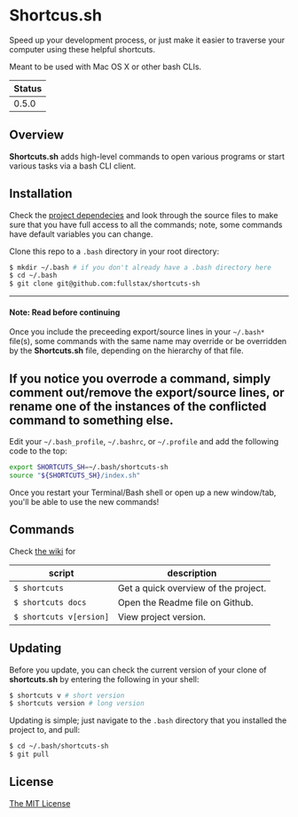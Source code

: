 # Shortcus.sh

Speed up your development process, or just make it easier to traverse your computer using these helpful shortcuts.

Meant to be used with Mac OS X or other bash CLIs.

|Status|
|------|
|0.5.0 |

## Overview

**Shortcuts.sh** adds high-level commands to open various programs or start various tasks via a bash CLI client.

## Installation

Check the [project dependecies][1] and look through the source files to make sure that you have full access to all the commands; note, some commands have default variables you can change.

Clone this repo to a `.bash` directory in your root directory:

```bash
$ mkdir ~/.bash # if you don't already have a .bash directory here
$ cd ~/.bash
$ git clone git@github.com:fullstax/shortcuts-sh
```

---
#### Note: Read before continuing
Once you include the preceeding export/source lines in your `~/.bash*` file(s), some commands with the same name may override or be overridden by the **Shortcuts.sh** file, depending on the hierarchy of that file. 

If you notice you overrode a command, simply comment out/remove the export/source lines, or rename one of the instances of the conflicted command to something else.
---

Edit your `~/.bash_profile`, `~/.bashrc`, or `~/.profile` and add the following code to the top:

```bash
export SHORTCUTS_SH=~/.bash/shortcuts-sh
source "${SHORTCUTS_SH}/index.sh"
```
Once you restart your Terminal/Bash shell or open up a new window/tab, you'll be able to use the new commands!

## Commands

Check [the wiki][2] for 

|script|description|
|------|-----------|
|`$ shortcuts`|Get a quick overview of the project.|
|`$ shortcuts docs`|Open the Readme file on Github.|
|`$ shortcuts v[ersion]`|View project version.|

## Updating

Before you update, you can check the current version of your clone of **shortcuts.sh** by entering the following in your shell:

```bash
$ shortcuts v # short version
$ shortcuts version # long version
```

Updating is simple; just navigate to the `.bash` directory that you installed the project to, and pull:

```bash
$ cd ~/.bash/shortcuts-sh
$ git pull
```

## License

[The MIT License](https://github.com/fullstax/shortcuts.sh/blob/master/LICENSE)

[1]: https://github.com/fullstax/shortcuts-sh/wiki/dependencies  "shortcuts.sh dependencies"
[2]: https://github.com/fullstax/shortcuts-sh/wiki "shortcuts.sh wiki"